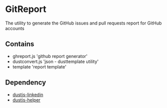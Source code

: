 GitReport
=========

The utility to generate the GitHub issues and pull requests report for GitHub accounts 

Contains
--------

* ghreport.js 'github report generator'
* dustconvert.js 'json - dusttemplate utility'
* template 'report template'

Dependency
----------

* [dustjs-linkedin](https://github.com/linkedin/dustjs)
* [dustjs-helper](https://github.com/linkedin/dustjs-helpers)